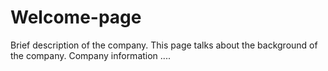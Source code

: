 # Welcome-page
Brief description of the company. 
This page talks about the background of the company.
Company information
....
